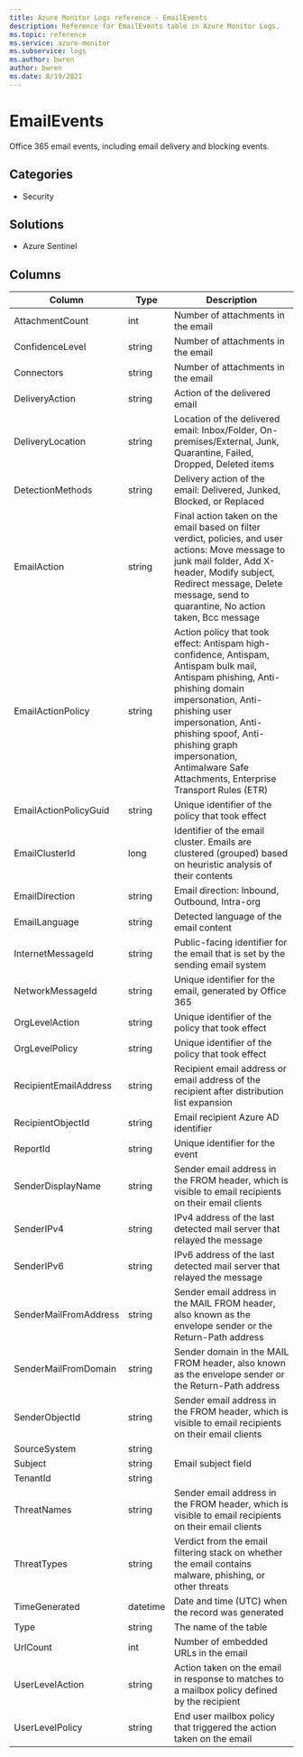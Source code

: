 ```yaml
---
title: Azure Monitor Logs reference - EmailEvents
description: Reference for EmailEvents table in Azure Monitor Logs.
ms.topic: reference
ms.service: azure-monitor
ms.subservice: logs
ms.author: bwren
author: bwren
ms.date: 8/19/2021
---
```


# EmailEvents

 Office 365 email events, including email delivery and blocking events.

## Categories

- Security
## Solutions

- Azure Sentinel




## Columns

|Column|Type|Description|
|---|---|---|
|AttachmentCount|int|Number of attachments in the email|
|ConfidenceLevel|string|Number of attachments in the email|
|Connectors|string|Number of attachments in the email|
|DeliveryAction|string|Action of the delivered email|
|DeliveryLocation|string|Location of the delivered email: Inbox/Folder, On-premises/External, Junk, Quarantine, Failed, Dropped, Deleted items|
|DetectionMethods|string|Delivery action of the email: Delivered, Junked, Blocked, or Replaced|
|EmailAction|string|Final action taken on the email based on filter verdict, policies, and user actions: Move message to junk mail folder, Add X-header, Modify subject, Redirect message, Delete message, send to quarantine, No action taken, Bcc message|
|EmailActionPolicy|string|Action policy that took effect: Antispam high-confidence, Antispam, Antispam bulk mail, Antispam phishing, Anti-phishing domain impersonation, Anti-phishing user impersonation, Anti-phishing spoof, Anti-phishing graph impersonation, Antimalware Safe Attachments, Enterprise Transport Rules (ETR)|
|EmailActionPolicyGuid|string|Unique identifier of the policy that took effect|
|EmailClusterId|long|Identifier of the email cluster. Emails are clustered (grouped) based on heuristic analysis of their contents|
|EmailDirection|string|Email direction: Inbound, Outbound, Intra-org|
|EmailLanguage|string|Detected language of the email content|
|InternetMessageId|string|Public-facing identifier for the email that is set by the sending email system|
|NetworkMessageId|string|Unique identifier for the email, generated by Office 365|
|OrgLevelAction|string|Unique identifier of the policy that took effect|
|OrgLevelPolicy|string|Unique identifier of the policy that took effect|
|RecipientEmailAddress|string|Recipient email address or email address of the recipient after distribution list expansion|
|RecipientObjectId|string|Email recipient Azure AD identifier |
|ReportId|string|Unique identifier for the event|
|SenderDisplayName|string|Sender email address in the FROM header, which is visible to email recipients on their email clients|
|SenderIPv4|string|IPv4 address of the last detected mail server that relayed the message|
|SenderIPv6|string|IPv6 address of the last detected mail server that relayed the message|
|SenderMailFromAddress|string|Sender email address in the MAIL FROM header, also known as the envelope sender or the Return-Path address|
|SenderMailFromDomain|string|Sender domain in the MAIL FROM header, also known as the envelope sender or the Return-Path address|
|SenderObjectId|string|Sender email address in the FROM header, which is visible to email recipients on their email clients|
|SourceSystem|string||
|Subject|string|Email subject field|
|TenantId|string||
|ThreatNames|string|Sender email address in the FROM header, which is visible to email recipients on their email clients|
|ThreatTypes|string|Verdict from the email filtering stack on whether the email contains malware, phishing, or other threats|
|TimeGenerated|datetime|Date and time (UTC) when the record was generated|
|Type|string|The name of the table|
|UrlCount|int|Number of embedded URLs in the email|
|UserLevelAction|string|Action taken on the email in response to matches to a mailbox policy defined by the recipient|
|UserLevelPolicy|string|End user mailbox policy that triggered the action taken on the email|
